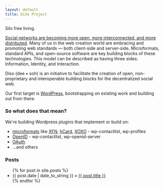 ```yaml
---
layout: default
title: DiSo Project
---
```

Silo free living.

[Social networks are becoming more open, more interconnected, and more
distributed][redmonk]. Many of us in the web creation world are embracing and promoting
web standards &mdash; both client-side and server-side. Microformats, standard
APIs, and open-source software are key building blocks of these technologies.
This model can be described as having three sides: Information, Identity, and
Interaction.

Diso (dee &bull; soh) is an initiative to facilitate the creation of open,
non-proprietary and interoperable building blocks for the decentralized social
web.

Our first target is [WordPress][], bootstrapping on existing work and building out
from there.

### So what does that mean? ###

We're building Wordpress plugins that implement or build on:

 - [microformats][] like [XFN][], [hCard][], [XOXO][] - wp-contactlist, wp-profiles
 - [OpenID][] - wp-contactlist, wp-openid-server
 - [OAuth][]
 - ...and others

[redmonk]: http://redmonk.net/archives/2007/12/05/diso/
[WordPress]: http://wordpress.org/
[microformats]: http://microformats.org/
[XFN]: http://microformats.org/wiki/XFN
[hCard]: http://microformats.org/wiki/hcard
[XOXO]: http://microformats.org/wiki/XOXO
[OpenID]: http://openid.net/
[OAuth]: http://oauth.net/

### Posts ###
<ul>
{% for post in site.posts %}
  <li><span>{{ post.date | date_to_string }}</span> &raquo; <a href="{{ post.url }}">{{ post.title }}</a></li>
{% endfor %}
</ul>
